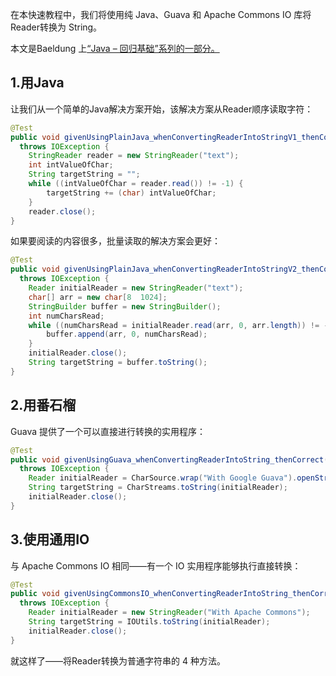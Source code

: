 在本快速教程中，我们将使用纯 Java、Guava 和 Apache Commons IO 库将Reader转换为 String。

本文是Baeldung 上[“Java – 回归基础”系列的一部分。](https://www.baeldung.com/java-tutorial)

## 1.用Java

让我们从一个简单的Java解决方案开始，该解决方案从Reader顺序读取字符：

```java
@Test
public void givenUsingPlainJava_whenConvertingReaderIntoStringV1_thenCorrect() 
  throws IOException {
    StringReader reader = new StringReader("text");
    int intValueOfChar;
    String targetString = "";
    while ((intValueOfChar = reader.read()) != -1) {
        targetString += (char) intValueOfChar;
    }
    reader.close();
}
```

如果要阅读的内容很多，批量读取的解决方案会更好：

```java
@Test
public void givenUsingPlainJava_whenConvertingReaderIntoStringV2_thenCorrect() 
  throws IOException {
    Reader initialReader = new StringReader("text");
    char[] arr = new char[8  1024];
    StringBuilder buffer = new StringBuilder();
    int numCharsRead;
    while ((numCharsRead = initialReader.read(arr, 0, arr.length)) != -1) {
        buffer.append(arr, 0, numCharsRead);
    }
    initialReader.close();
    String targetString = buffer.toString();
}
```

## 2.用番石榴

Guava 提供了一个可以直接进行转换的实用程序：

```java
@Test
public void givenUsingGuava_whenConvertingReaderIntoString_thenCorrect() 
  throws IOException {
    Reader initialReader = CharSource.wrap("With Google Guava").openStream();
    String targetString = CharStreams.toString(initialReader);
    initialReader.close();
}
```

## 3.使用通用IO

与 Apache Commons IO 相同——有一个 IO 实用程序能够执行直接转换：

```java
@Test
public void givenUsingCommonsIO_whenConvertingReaderIntoString_thenCorrect() 
  throws IOException {
    Reader initialReader = new StringReader("With Apache Commons");
    String targetString = IOUtils.toString(initialReader);
    initialReader.close();
}
```

就这样了——将Reader转换为普通字符串的 4 种方法。